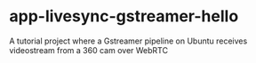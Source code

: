 # app-livesync-gstreamer-hello
A tutorial project where a Gstreamer pipeline on Ubuntu receives videostream from a 360 cam over WebRTC
